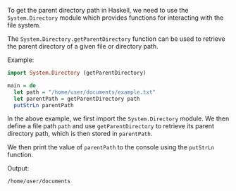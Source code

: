 To get the parent directory path in Haskell, we need to use the `System.Directory` module which provides functions for interacting with the file system.

The `System.Directory.getParentDirectory` function can be used to retrieve the parent directory of a given file or directory path.

Example:

```haskell
import System.Directory (getParentDirectory)

main = do
  let path = "/home/user/documents/example.txt"
  let parentPath = getParentDirectory path
  putStrLn parentPath
```

In the above example, we first import the `System.Directory` module. We then define a file path `path` and use `getParentDirectory` to retrieve its parent directory path, which is then stored in `parentPath`.

We then print the value of `parentPath` to the console using the `putStrLn` function.

Output:
```
/home/user/documents
```
